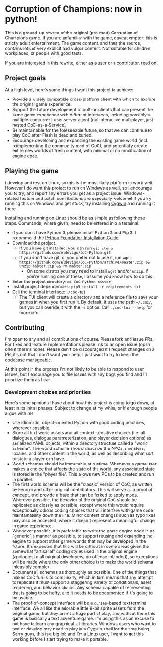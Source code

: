 # Corruption of Champions: now in python!

This is a ground-up rewrite of the original (pre-mod) Corruption of Champions game. If you are unfamiliar with the game, caveat emptor: this is strictly adult entertainment. The game content, and thus the source, contains lots of very explicit and vulgar content. Not suitable for children, workplaces, or people with good taste.

If you are interested in this rewrite, either as a user or a contributor, read on!


## Project goals

At a high level, here's some things I want this project to achieve:
- Provide a widely compatible cross-platform client with which to explore the original game experience.
- Support the future development of bolt-on clients that can present the same game experience with different interfaces, including possibly a multiple-concurrent-user server agent (not interactive multiplayer, just hosted CoC-as-a-Service).
- Be maintainable for the foreseeable future, so that we can continue to play CoC after Flash is dead and buried.
- Encourage developing and expanding the existing game world (incl. reimplementing the community mod of CoC), and potentially create entire new worlds of fresh content, with minimal or no modification of engine code.


## Playing the game

I develop and test on Linux, so this is the most likely platform to work well. However I do want this project to run on Windows as well, so I encourage you to try, and report any errors you get as a project issue. Windows-related feature and patch contributions are especially welcome! If you try running this on Windows and get stuck, try installing [Cygwin](https://www.cygwin.com/) and running it there.

Installing and running on Linux should be as simple as following these steps. Commands, where given, need to be entered into a terminal.
- If you don't have Python 3, please install Python 3 and Pip 3. I recommend the [Python Foundation Installation Guide](https://packaging.python.org/guides/installing-using-linux-tools/).
- Download the project.
  - If you have git installed, you can run `git clone https://github.com/eldevigo/CoC-Python.git`
  - If you don't have git, or you prefer not to use it, run `wget https://github.com/eldevigo/CoC-Python/archive/master.zip && unzip master.zip && rm master.zip`
    - On some distros you may need to install `wget` and/or `unzip`. If you're running one of these, I assume you know how to do this.
- Enter the project directory: `cd CoC-Python-master`
- Install project dependencies: `pip3 install -r requirements.txt`
- Call the terminal interface: `./coc-tui`
  - The TUI client will create a directory and a reference file to save your games in when you first run it. By default, it uses the path `~/.coc/`, but you can overide it with the `-s` option. Call `./coc-tui --help` for more info.


## Contributing

I'm open to any and all contributions of course. Please fork and issue PRs. For fixes and feature implementations please link to an open issue (open one if there's none). Please don't be discouraged if I request changes on a PR, it's not that I don't want your help, I just want to try to keep the codebase manageable.

At this point in the process I'm not likely to be able to respond to user issues, but I encourage you to file issues with any bugs you find and I'll prioritize them as I can.


### Development choices and priorities

Here's some opinions I have about how this project is going to go down, at least in its initial phases. Subject to change at my whim, or if enough people argue with me.

- Use idiomatic, object-oriented Python with good coding practices, wherever possible.
- Store all text world assets and all context-sensitive choices (i.e. all dialogues, dialogue parameterization, and player decision options) as serialized YAML objects, within a directory structure called a "world schema". The world schema should describe the NPCs, monsters, locales, and other content in the world, as well as describing what sort of state a player can have.
- World schemas should be immutable at runtime. Whenever a game user makes a choice that affects the state of the world, any associated state is stored in the "player file". This allows new PCs to be created and run in parallel.
- The first world schema will be the "classic" version of CoC, as written by Fenoxo and other original contributors. This will serve as a proof of concept, and provide a base that can be forked to apply mods. Wherever possible, the behavior of the original CoC should be replicated as closely as possible, except where this would require exceptionally odious coding choices that will interfere with game code maintainability down the line. Minor content changes such as typo fixes may also be accepted, where it doesn't represent a meaningful change in game experience.
- Whenever possible, it is preferable to write the game engine code in as "generic" a manner as possible, to support reusing and expanding the engine to support other game worlds that may be developed in the future. It's expected that this will be difficult in some areas given the somewhat "artisanal" coding styles used in the original engine (apologies to all original developers, no offense intended), so exceptions will be made where the only other choice is to make the world schema infeasibly complex.
- Document all schemas as thoroughly as possible. One of the things that makes CoC fun is its complexity, which in turn means that any attempt to replicate it must support a staggering variety of conditionals, asset rendering, and behavior chains. Any schema capable of representing that is going to be hefty, and it needs to be documented if it's going to be usable.
- The proof-of-concept interface will be a `curses`-based text terminal interface. We all like the adorable little 8-bit sprite assets from the original game, but they aren't a huge part of play, and without them this game is basically a text adventure game. I'm using this as an excuse to not have to learn any graphical UI libraries. Windows users who want to test or develop may need to play in a Cygwin shell for the time being. Sorry guys, this is a big job and I'm a Linux user, I want to get this working before I start trying to make it portable.
